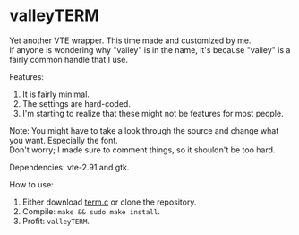 # valleyTERM
Yet another VTE wrapper. This time made and customized by me.</br>
If anyone is wondering why "valley" is in the name, it's because "valley" is a fairly common handle that I use.

Features:
1. It is fairly minimal.
2. The settings are hard-coded.
3. I'm starting to realize that these might not be features for most people.

Note: You might have to take a look through the source and change what you want. Especially the font.</br>
Don't worry; I made sure to comment things, so it shouldn't be too hard.

Dependencies: vte-2.91 and gtk.

How to use:
1. Either download [term.c](https://github.com/Phate6660/term/blob/master/term.c) or clone the repository.
2. Compile: `make && sudo make install`.
3. Profit: `valleyTERM`.
